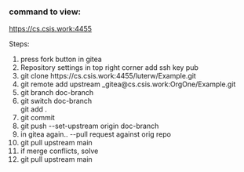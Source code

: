 ### command to view:
https://cs.csis.work:4455



Steps:
<ol>
<li> press fork button in gitea </li>
<li> Repository settings in top right corner add ssh key pub </li>
<li> git clone https://cs.csis.work:4455/luterw/Example.git</li>
<li> git remote add upstream _gitea@cs.csis.work:OrgOne/Example.git</li>
<li> git branch doc-branch</li>
<li> git switch doc-branch</li>
    git add . </li>
<li>git commit </li>
<li> git push --set-upstream origin doc-branch</li>
<li> in gitea again.. --pull request against orig repo</li>
<li> git pull upstream main</li>
  <li> if merge conflicts, solve</li>
<li>git pull upstream main</li>
</ol>
